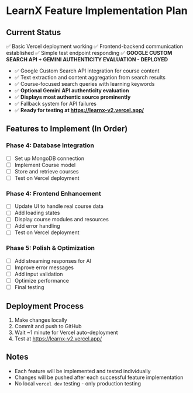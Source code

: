# LearnX Feature Implementation Plan

## Current Status
✅ Basic Vercel deployment working
✅ Frontend-backend communication established
✅ Simple test endpoint responding
✅ **GOOGLE CUSTOM SEARCH API + GEMINI AUTHENTICITY EVALUATION - DEPLOYED**
  - ✅ Google Custom Search API integration for course content
  - ✅ Text extraction and content aggregation from search results
  - ✅ Course-focused search queries with learning keywords
  - ✅ **Optional Gemini API authenticity evaluation**
  - ✅ **Displays most authentic source prominently**
  - ✅ Fallback system for API failures
  - ✅ **Ready for testing at https://learnx-v2.vercel.app/**

## Features to Implement (In Order)

### Phase 4: Database Integration
- [ ] Set up MongoDB connection
- [ ] Implement Course model
- [ ] Store and retrieve courses
- [ ] Test on Vercel deployment

### Phase 4: Frontend Enhancement
- [ ] Update UI to handle real course data
- [ ] Add loading states
- [ ] Display course modules and resources
- [ ] Add error handling
- [ ] Test on Vercel deployment

### Phase 5: Polish & Optimization
- [ ] Add streaming responses for AI
- [ ] Improve error messages
- [ ] Add input validation
- [ ] Optimize performance
- [ ] Final testing

## Deployment Process
1. Make changes locally
2. Commit and push to GitHub
3. Wait ~1 minute for Vercel auto-deployment
4. Test at https://learnx-v2.vercel.app/

## Notes
- Each feature will be implemented and tested individually
- Changes will be pushed after each successful feature implementation
- No local `vercel dev` testing - only production testing

